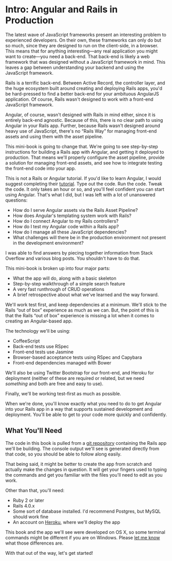 # Intro: Angular and Rails in Production

The latest wave of JavaScript frameworks present an interesting problem to experienced developers.  On their own, these
frameworks can only do but so much, since they are designed to run on the client-side, in a browser.  This means that for
anything interesting—any real application you might want to create—you need a back-end.  That back-end is likely a web framework
that was designed without a JavaScript framework in mind.  This leaves a gap between understanding your backend and using the
JavaScript framework.

Rails is a terrific back-end.  Between Active Record, the controller layer, and the huge ecosystem built around creating and
deploying Rails apps, you'd be hard-pressed to find a better back-end for your ambituous AngularJS application.  Of course, Rails
wasn't designed to work with a front-end JavaScript framework.

Angular, of course, wasn't designed with Rails in mind either, since it is entirely back-end agnostic. Because of this,
there is no clear path to using Angular in your Rails app.  Further, because Rails wasn't designed around heavy use of
JavaScript, there's no “Rails Way” for managing front-end assets and using them with the asset pipeline.

This mini-book is going to change that.  We're going to see step-by-step instructions for building a Rails app with Angular, and
getting it deployed to production.  That means we'll properly configure the asset pipeline, provide a solution for managing
front-end assets, and see how to integrate testing the front-end code into your app.

This is not a Rails or Angular tutorial.  If you'd like to learn Angular, I would suggest completing their [tutorial].  Type out
the code.  Run the code.  Tweak the code.  It only takes an hour or so, and you'll feel confident you can start using Angular.
That's what I did, but I was left with a lot of unanswered questions:

[tutorial]: http://docs.angularjs.org/tutorial/step_00

* How do I serve Angular assets via the Rails Asset Pipeline?
* How does Angular's templating system work with Rails?
* How do I connect Angular to my Rails controllers?
* How do I test my Angular code within a Rails app?
* How do I manage all these JavaScript dependencies?
* What challenges will there be in the production environment not present in the development environment?

I was able to find answers by piecing together information from Stack Overflow and various blog posts.  You shouldn't have to do
that.

This mini-book is broken up into four major parts:

* What the app will do, along with a basic skeleton
* Step-by-step walkthrough of a simple search feature
* A very fast runthrough of CRUD operations
* A brief retrospective about what we've learned and the way forward.

We'll work test first, and keep dependencies at a minimum.  We'll stick to the Rails “out of box” experience as much as we can.
But, the point of this is that the Rails “out of box” experience is missing a lot when it comes to creating an Angular-based app.

The technology we'll be using:

* CoffeeScript
* Back-end tests use RSpec
* Front-end tests use Jasmine
* Browser-based acceptance tests using RSpec and Capybara
* Front-end dependencies managed with Bower

We'll also be using Twitter Bootstrap for our front-end, and Heroku for deployment (neither of these are required or related, but
we need *something* and both are free and easy to use).

Finally, we'll be working test-first as much as possible.

When we're done, you'll know exactly what you need to do to get Angular into your Rails app in a way that supports sustained
development and deployment.  You'll be able to get to your code more quickly and confidently.

## What You'll Need

The code in this book is pulled from a [git repository][repo] containing the Rails app
we'll be building.  The console output we'll see is generated directly from
that code, so you should be able to follow along easily.

[repo]: http://github.com/davetron5000/receta

That being said, it might be better to create the app from scratch and
actually make the changes in question.  It will get your fingers used to
typing the commands and get you familiar with the files you'll need to edit as
you work.

Other than that, you'll need:

* Ruby 2 or later
* Rails 4.0.x
* Some sort of database installed.  I'd recommend Postgres, but MySQL should work fine
* An account on [Heroku], where we'll deploy the app

This book and the app we'll see were developed on OS X, so some terminal
commands might be different if you are on Windows.  Please [let me know][contact]
what those differences are.

[Heroku]: http://heroku.com
[contact]: http://github.com/davetron5000

With that out of the way, let's get started!
